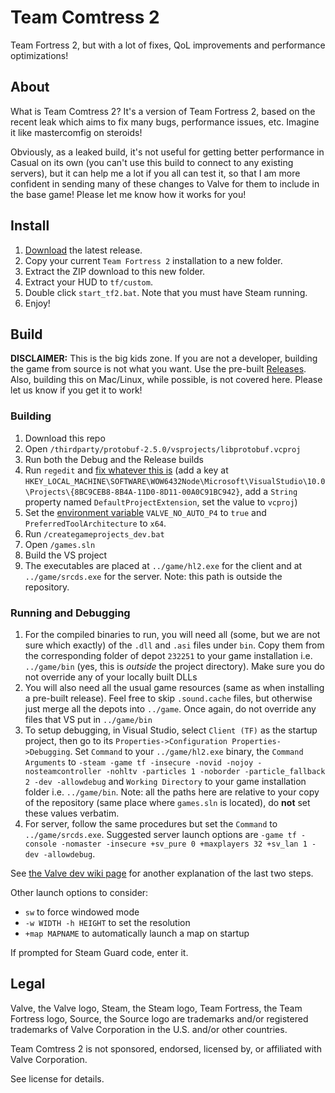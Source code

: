 # Team Comtress 2

Team Fortress 2, but with a lot of fixes, QoL improvements and performance optimizations!

## About

What is Team Comtress 2? It's a version of Team Fortress 2, based on the recent leak which aims to fix many bugs, performance issues, etc. Imagine it like mastercomfig on steroids!

Obviously, as a leaked build, it's not useful for getting better performance in Casual on its own (you can't use this build to connect to any existing servers), but it can help me a lot if you all can test it, so that I am more confident in sending many of these changes to Valve for them to include in the base game! Please let me know how it works for you!

## Install

1. [Download](https://github.com/mastercomfig/team-comtress-2/releases/latest) the latest release.
2. Copy your current `Team Fortress 2` installation to a new folder.
3. Extract the ZIP download to this new folder.
4. Extract your HUD to `tf/custom`.
5. Double click `start_tf2.bat`. Note that you must have Steam running.
6. Enjoy!

## Build

**DISCLAIMER:** This is the big kids zone. If you are not a developer, building the game from source is not what you want. Use the pre-built [Releases](https://github.com/mastercomfig/team-comtress-2/releases). Also, building this on Mac/Linux, while possible, is not covered here. Please let us know if you get it to work!

### Building
1. Download this repo
1. Open `/thirdparty/protobuf-2.5.0/vsprojects/libprotobuf.vcproj`
1. Run both the Debug and the Release builds
1. Run `regedit` and [fix whatever this is](https://github.com/ValveSoftware/source-sdk-2013/issues/72#issuecomment-326633328) (add a key at `HKEY_LOCAL_MACHINE\SOFTWARE\WOW6432Node\Microsoft\VisualStudio\10.0\Projects\{8BC9CEB8-8B4A-11D0-8D11-00A0C91BC942}`, add a `String` property named `DefaultProjectExtension`, set the value to `vcproj`)
1. Set the [environment variable](https://superuser.com/a/985947) `VALVE_NO_AUTO_P4` to `true` and `PreferredToolArchitecture` to `x64`.
1. Run `/creategameprojects_dev.bat`
1. Open `/games.sln`
1. Build the VS project
1. The executables are placed at `../game/hl2.exe` for the client and at `../game/srcds.exe` for the server. Note: this path is outside the repository.

### Running and Debugging
1. For the compiled binaries to run, you will need all (some, but we are not sure which exactly) of the `.dll` and `.asi` files under `bin`. Copy them from the corresponding folder of depot `232251` to your game installation i.e. `../game/bin` (yes, this is _outside_ the project directory). Make sure you do not override any of your locally built DLLs
1. You will also need all the usual game resources (same as when installing a pre-built release). Feel free to skip `.sound.cache` files, but otherwise just merge all the depots into `../game`. Once again, do not override any files that VS put in `../game/bin`
1. To setup debugging, in Visual Studio, select `Client (TF)` as the startup project, then go to its `Properties->Configuration Properties->Debugging`. Set `Command` to your `../game/hl2.exe` binary, the `Command Arguments` to `-steam -game tf -insecure -novid -nojoy -nosteamcontroller -nohltv -particles 1 -noborder -particle_fallback 2 -dev -allowdebug` and `Working Directory` to your game installation folder i.e. `../game/bin`. Note: all the paths here are relative to your copy of the repository (same place where `games.sln` is located), do **not** set these values verbatim.
1. For server, follow the same procedures but set the `Command` to `../game/srcds.exe`. Suggested server launch options are `-game tf -console -nomaster -insecure +sv_pure 0 +maxplayers 32 +sv_lan 1 -dev -allowdebug`.

See [the Valve dev wiki page](https://developer.valvesoftware.com/wiki/Installing_and_Debugging_the_Source_Code) for another explanation of the last two steps.

Other launch options to consider:
- `sw` to force windowed mode
- `-w WIDTH -h HEIGHT` to set the resolution
- `+map MAPNAME` to automatically launch a map on startup
  
If prompted for Steam Guard code, enter it.

## Legal

Valve, the Valve logo, Steam, the Steam logo, Team Fortress, the Team Fortress logo, Source, the Source logo are trademarks and/or registered trademarks of Valve Corporation in the U.S. and/or other countries.

Team Comtress 2 is not sponsored, endorsed, licensed by, or affiliated with Valve Corporation.

See license for details.
